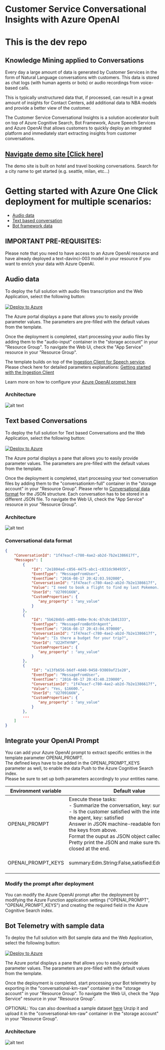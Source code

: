 # Customer Service Conversational Insights with Azure OpenAI

# This is the dev repo

## Knowledge Mining applied to Conversations

Every day a large amount of data is generated by Customer Services in the form of Natural Language conversations with customers. This data is stored as chat logs (with human agents or bots) or audio recordings from voice-based calls.

This is typically unstructured data that, if processed, can result in a great amount of insights for Contact Centers, add additional data to NBA models and provide a better view of the customer.

The Customer Service Conversational Insights is a solution accelerator built on top of Azure Cognitive Search, Bot Framework, Azure Speech Services and Azure OpenAI that allows customers to quickly deploy an integrated platform and immediately start extracting insights from customer conversations.

## [Navigate demo site [Click here]](https://conversational-knowledge-mining.azurewebsites.net/)
The demo site is built on hotel and travel booking conversations. Search for a city name to get started (e.g. seattle, milan, etc...)

# Getting started with Azure One Click deployment for multiple scenarios:
-   [Audio data](#audio-data)
-   [Text based conversation](#text-based-conversations)
-   [Bot framework data](#bot-telemetry-with-sample-data)

## IMPORTANT PRE-REQUISITES:
Please note that you need to have access to an Azure OpenAI resource and have already deployed a text-davinci-003 model in your resource if you want to enrich your data with Azure OpenAI.  

## Audio data
To deploy the full solution with audio files transcription and the Web Application, select the following button:
<br>
<br>
[![Deploy to Azure](https://aka.ms/deploytoazurebutton)](https://portal.azure.com/#create/Microsoft.Template/uri/https%3A%2F%2Fraw.githubusercontent.com%2Fmicrosoft%2FCustomer-Service-Conversational-Insights%2Fmaster%2Finfrastructure%2FARM%2Faudio-template.json)

The Azure portal displays a pane that allows you to easily provide parameter values. The parameters are pre-filled with the default values from the template.

Once the deployment is completed, start processing your audio files by adding them to the "audio-input" container in the "storage account" in your "Resource Group". 
To navigate the Web Ui, check the "App Service" resource in your "Resource Group".


The template builds on top of the [Ingestion Client for Speech service](https://docs.microsoft.com/en-us/azure/cognitive-services/speech-service/ingestion-client).
Please check here for detailed parameters explanations: [Getting started with the Ingestion Client](https://github.com/Azure-Samples/cognitive-services-speech-sdk/blob/master/samples/ingestion/ingestion-client/Setup/guide.md)

Learn more on how to configure your [Azure OpenAI prompt here](#integrate-your-openai-prompt)

### Architecture
![alt text](images/audio-architecture.png "Conversational Knowledge Mining Architecture")

## Text based Conversations
To deploy the full solution for Text based Conversations and the Web Application, select the following button:
<br>
<br>
[![Deploy to Azure](https://aka.ms/deploytoazurebutton)](https://portal.azure.com/#create/Microsoft.Template/uri/https%3A%2F%2Fraw.githubusercontent.com%2Fmicrosoft%2FCustomer-Service-Conversational-Insights%2Fmaster%2Finfrastructure%2FARM%2Fbot-template.json)


The Azure portal displays a pane that allows you to easily provide parameter values. The parameters are pre-filled with the default values from the template.

Once the deployment is completed, start processing your text conversation files by adding them to the "conversationkm-full" container in the "storage account" in your "Resource Group". Please refer to [Conversational data format](#conversational-data-format) for the JSON structure. Each conversation has to be stored in a different JSON file.
To navigate the Web Ui, check the "App Service" resource in your "Resource Group".


### Architecture
![alt text](images/text-based-architecture.png "Conversational Knowledge Mining Architecture")


### Conversational data format
```json
{
    "ConversationId": "1f47eacf-c780-4ae2-ab2d-7b2e1386617f",
    "Messages": [
        {
            "Id": "2e1804ad-c856-4475-abc1-c831dc904935",
            "EventType": "MessageFromUser",
            "EventTime": "2016-08-17 20:42:03.592000",
            "ConversationId": "1f47eacf-c780-4ae2-ab2d-7b2e1386617f",
            "Value": "I need to book a flight to find my last Pokemon. I would need to leave from Montreal and go to Hiroshima. I will also need to leave on August 19th. Im with 4 other adults as well.",
            "UserId": "U2709166N",
            "CustomProperties": {
               "any_property" : "any_value"
            }
        },
        {
            "Id": "5b6284b5-a005-440e-9c4c-87c0c1b01333",
            "EventType": "MessageFromBotOrAgent",
            "EventTime": "2016-08-17 20:43:04.970000",
            "ConversationId": "1f47eacf-c780-4ae2-ab2d-7b2e1386617f",
            "Value": "Is there a budget for your trip?",
            "UserId": "U22HTHYNP",
            "CustomProperties": {
               "any_property" : "any_value"
            }
        },
        {
            "Id": "a13fb656-b6df-4d40-9458-93869af21e20",
            "EventType": "MessageFromUser",
            "EventTime": "2016-08-17 20:43:40.239000",
            "ConversationId": "1f47eacf-c780-4ae2-ab2d-7b2e1386617f",
            "Value": "Yes, $16600.",
            "UserId": "U2709166N",
            "CustomProperties": {
               "any_property" : "any_value"
            }
        },
        ...
    ]
}
```

## Integrate your OpenAI Prompt
You can add your Azure OpenAI prompt to extract specific entities in the template parameter OPENAI_PROMPT.
<br>
The defined keys have to be added in the OPENAI_PROMPT_KEYS parameter as well, to enable the data Push to the Azure Cognitive Search index.
<br>
Please be sure to set up both parameters accordingly to your entities name.

| Environment variable | Default value | Note |
|--|--|--|
|OPENAI_PROMPT | Execute these tasks:<br>-  Summarize the conversation, key: summary<br>-  Is the customer satisfied with the interaction with the agent, key: satisfied<br> Answer in JSON machine-readable format, using the keys from above.<br> Format the ouput as JSON object called 'results'. Pretty print the JSON and make sure that is properly closed at the end.<br>| The prompt to be used with OpenAI, please define the keys in the setting below as well |
|OPENAI_PROMPT_KEYS | summary:Edm.String:False,satisfied:Edm.String:True|The prompt keys to use for the OpenAI API. Format: key,SearchType,Facetable e.g. key1:Edm.String:False,key2:Edm.String:True,key3:Edm.String:True | 

### Modify the prompt after deployment

You can modify the Azure OpenAI prompt after the deployment by modifying the Azure Function application settings ("OPENAI_PROMPT", "OPENAI_PROMPT_KEYS") and creating the required field in the Azure Cognitive Search index.

## Bot Telemetry with sample data
To deploy the full solution with Bot sample data and the Web Application, select the following button:
<br>
<br>
[![Deploy to Azure](https://aka.ms/deploytoazurebutton)](https://portal.azure.com/#create/Microsoft.Template/uri/https%3A%2F%2Fraw.githubusercontent.com%2Fmicrosoft%2FCustomer-Service-Conversational-Insights%2Fmaster%2Finfrastructure%2FARM%2Ftemplate.json)

The Azure portal displays a pane that allows you to easily provide parameter values. The parameters are pre-filled with the default values from the template.

Once the deployment is completed, start processing your Bot telemetry by exporting in the "conversational-km-raw" container in the "storage account" in your "Resource Group". 
To navigate the Web Ui, check the "App Service" resource in your "Resource Group".

OPTIONAL:
You can also download a sample dataset [here](https://csciblob.blob.core.windows.net/deploy/sample-data-unprocessed.zip)
Unzip it and upload it in the "conversational-km-raw" container in the "storage account" in your "Resource Group".

### Architecture
![alt text](images/chat-architecture.png "Conversational Knowledge Mining Architecture")

